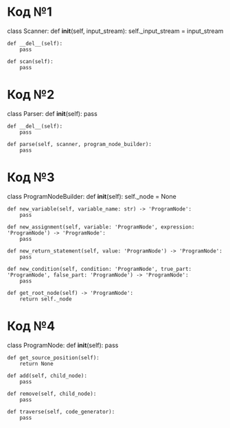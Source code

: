 # Код №1

class Scanner:
    def __init__(self, input_stream):
        self._input_stream = input_stream

    def __del__(self):
        pass  

    def scan(self):
        pass

# Код №2

class Parser:
    def __init__(self):
        pass  

    def __del__(self):
        pass  

    def parse(self, scanner, program_node_builder):
        pass  

# Код №3

class ProgramNodeBuilder:
    def __init__(self):
        self._node = None  

    def new_variable(self, variable_name: str) -> 'ProgramNode':
        pass  

    def new_assignment(self, variable: 'ProgramNode', expression: 'ProgramNode') -> 'ProgramNode':
        pass  

    def new_return_statement(self, value: 'ProgramNode') -> 'ProgramNode':
        pass  

    def new_condition(self, condition: 'ProgramNode', true_part: 'ProgramNode', false_part: 'ProgramNode') -> 'ProgramNode':
        pass  

    def get_root_node(self) -> 'ProgramNode':
        return self._node  

# Код №4

class ProgramNode:
    def __init__(self):
        pass 

    def get_source_position(self):
        return None  

    def add(self, child_node):
        pass  

    def remove(self, child_node):
        pass  

    def traverse(self, code_generator):
        pass  
